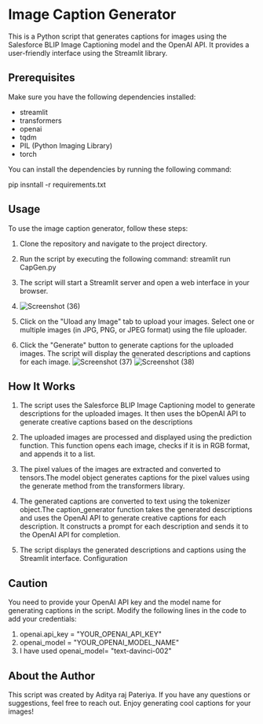 # Image Caption Generator

This is a Python script that generates captions for images using the Salesforce BLIP Image Captioning model and the OpenAI API. It provides a user-friendly interface using the Streamlit library.

## Prerequisites

Make sure you have the following dependencies installed:

- streamlit
- transformers
- openai
- tqdm
- PIL (Python Imaging Library)
- torch

You can install the dependencies by running the following command:

pip insntall -r requirements.txt

## Usage

To use the image caption generator, follow these steps:

1. Clone the repository and navigate to the project directory.
2. Run the script by executing the following command:
        streamlit run CapGen.py

1. The script will start a Streamlit server and open a web interface in your browser.
2. ![Screenshot (36)](https://github.com/AdityaRajPateriya/Image_caption_generator/assets/100833721/45fe3f0f-372b-4749-9a49-372bb0ed7fe0)

3. Click on the "Uload any Image" tab to upload your images.
   Select one or multiple images (in JPG, PNG, or JPEG format) using the file uploader.
4. Click the "Generate" button to generate captions for the uploaded images.
   The script will display the generated descriptions and captions for each image.
![Screenshot (37)](https://github.com/AdityaRajPateriya/Image_caption_generator/assets/100833721/5e823583-dbb9-4c20-8e0c-8912cc359b13)
![Screenshot (38)](https://github.com/AdityaRajPateriya/Image_caption_generator/assets/100833721/0696606d-a4f6-4b74-a4d4-8c56a4918ae6)


## How It Works
1. The script uses the Salesforce BLIP Image Captioning model to generate descriptions for the uploaded images. It then uses the bOpenAI API to generate creative captions based on the descriptions

2. The uploaded images are processed and displayed using the prediction function. This function opens each image, checks if it is in RGB format, and appends it to a list.
 
3. The pixel values of the images are extracted and converted to tensors.The model object generates captions for the pixel values using the generate method from the transformers library.
4. The generated captions are converted to text using the tokenizer object.The caption_generator function takes the generated        descriptions and uses the OpenAI API to generate creative captions for each description.
  It constructs a prompt for each description and sends it to the OpenAI API for completion.
  
5. The script displays the generated descriptions and captions using the Streamlit interface.
  Configuration
## Caution  
You need to provide your OpenAI API key and the model name for generating captions in the script. Modify the following lines in the code to add your credentials:
1. openai.api_key = "YOUR_OPENAI_API_KEY"
2. openai_model = "YOUR_OPENAI_MODEL_NAME"
3. I have used openai_model= "text-davinci-002"

## About the Author
This script was created by Aditya raj Pateriya. If you have any questions or suggestions, feel free to reach out.
Enjoy generating cool captions for your images!
  

